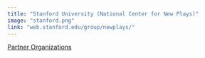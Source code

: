 ```yaml
---
title: "Stanford University (National Center for New Plays)"
image: "stanford.png"
link: "web.stanford.edu/group/newplays/"
---
```


[Partner Organizations](/affiliated-artists/partner-organizations)